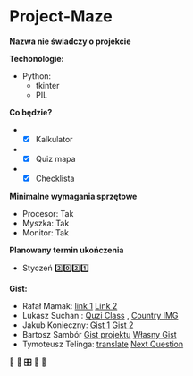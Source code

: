# Project-Maze
**Nazwa nie świadczy o projekcie**

**Techonologie:**
* Python: 
  * tkinter
  * PIL
  
**Co będzie?**
* - [x] Kalkulator
* - [x] Quiz mapa
* - [x] Checklista

**Minimalne wymagania sprzętowe**
* Procesor: Tak
* Myszka: Tak
* Monitor: Tak

**Planowany termin ukończenia**
* Styczeń :two::zero::two::one:


**Gist:**
 
* Rafał Mamak: [link 1](https://gist.github.com/a5087030dc5fcd67b881bdb712c721be.git)
[Link 2](https://gist.github.com/4dc989decf47e0364ff90ac1225511d5.git)
* Lukasz Suchan : [Quzi Class](https://gist.github.com/LukaszSuchan/a132f76c6ba9579bf3d601abdaf03740) , [Country IMG](https://gist.github.com/LukaszSuchan/cc09f41f573137f4438ddc2e7a33531a)
* Jakub Konieczny: [Gist 1](https://gist.github.com/d912092924ce16955cd46b8cb6d95009.git) [Gist 2](https://gist.github.com/167392e5859c5f0e6534de2b82eb298f.git)
* Bartosz Sambór [Gist projektu](https://gist.github.com/BartoszSambor/54c478cf5429743e91250afd74b88bfa.git) 
[Własny Gist](https://gist.github.com/BartoszSambor/bda3d32560f2f4ebb1782a6b801607c8.git)
* Tymoteusz Telinga: [translate](https://gist.github.com/TymoteuszTelinga/6955330f8d6b54b30deafdfec7d346d7) [Next Question](https://gist.github.com/TymoteuszTelinga/d4b85ad1359a4787f26c66c01f441b33)

&#x1F34E; &#x1F4D7; &#x1F39B; &#x1f40b; &#x1F43D; 


